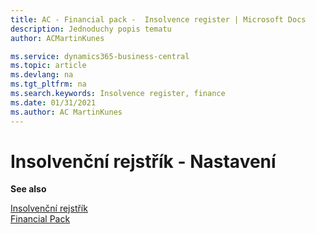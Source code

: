 ```yaml
---
title: AC - Financial pack -  Insolvence register | Microsoft Docs
description: Jednoduchy popis tematu
author: ACMartinKunes

ms.service: dynamics365-business-central
ms.topic: article
ms.devlang: na
ms.tgt_pltfrm: na
ms.search.keywords: Insolvence register, finance 
ms.date: 01/31/2021
ms.author: AC MartinKunes
---
```

# Insolvenční rejstřík - Nastavení


**See also**

[Insolvenční rejstřík](insolvence-register.md)  
[Financial Pack](finance-pack.md)
